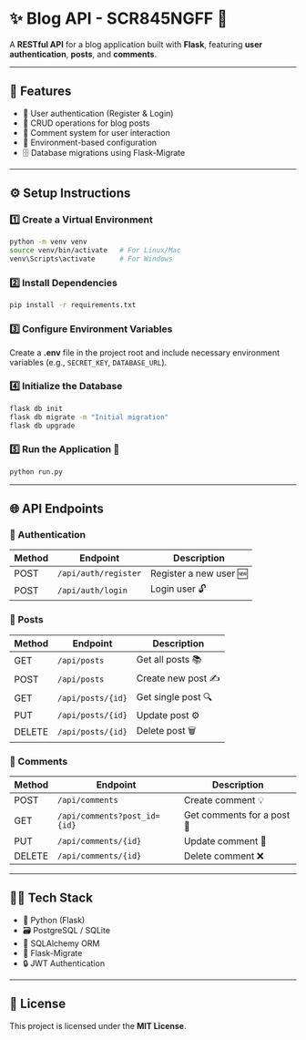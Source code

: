 # ✨ Blog API - SCR845NGFF 📝

A **RESTful API** for a blog application built with **Flask**, featuring **user authentication**, **posts**, and **comments**.

---

## 🚀 Features

- 🔐 User authentication (Register & Login)  
- 📰 CRUD operations for blog posts  
- 💬 Comment system for user interaction  
- 🧰 Environment-based configuration  
- 🗄️ Database migrations using Flask-Migrate  

---

## ⚙️ Setup Instructions

### 1️⃣ Create a Virtual Environment  
```bash
python -m venv venv
source venv/bin/activate   # For Linux/Mac
venv\Scripts\activate      # For Windows
```

### 2️⃣ Install Dependencies  
```bash
pip install -r requirements.txt
```

### 3️⃣ Configure Environment Variables  
Create a **.env** file in the project root and include necessary environment variables (e.g., `SECRET_KEY`, `DATABASE_URL`).

### 4️⃣ Initialize the Database  
```bash
flask db init
flask db migrate -m "Initial migration"
flask db upgrade
```

### 5️⃣ Run the Application 🚦  
```bash
python run.py
```

---

## 🌐 API Endpoints

### 🔑 Authentication
| Method | Endpoint | Description |
|--------|-----------|-------------|
| POST | `/api/auth/register` | Register a new user 🆕 |
| POST | `/api/auth/login` | Login user 🔓 |

### 📝 Posts
| Method | Endpoint | Description |
|--------|-----------|-------------|
| GET | `/api/posts` | Get all posts 📚 |
| POST | `/api/posts` | Create new post ✍️ |
| GET | `/api/posts/{id}` | Get single post 🔍 |
| PUT | `/api/posts/{id}` | Update post ⚙️ |
| DELETE | `/api/posts/{id}` | Delete post 🗑️ |

### 💬 Comments
| Method | Endpoint | Description |
|--------|-----------|-------------|
| POST | `/api/comments` | Create comment 💡 |
| GET | `/api/comments?post_id={id}` | Get comments for a post 🧩 |
| PUT | `/api/comments/{id}` | Update comment 📝 |
| DELETE | `/api/comments/{id}` | Delete comment ❌ |

---

## 🧑‍💻 Tech Stack
- 🐍 Python (Flask)
- 🗃️ PostgreSQL / SQLite
- 🔁 SQLAlchemy ORM
- 🧩 Flask-Migrate
- 🔒 JWT Authentication

---

## 📜 License
This project is licensed under the **MIT License**.
